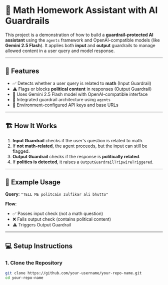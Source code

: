 # 🤖 Math Homework Assistant with AI Guardrails 

This project is a demonstration of how to build a **guardrail-protected AI assistant** using the `agents` framework and OpenAI-compatible models (like **Gemini 2.5 Flash**). It applies both **input** and **output** guardrails to manage allowed content in a user query and model response.

--- 
   
## 📌 Features    

- ✅ Detects whether a user query is related to **math** (Input Guardrail)
- ⚠️ Flags or blocks **political content** in responses (Output Guardrail)
- 🧠 Uses Gemini 2.5 Flash model with OpenAI-compatible interface
- 🚦 Integrated guardrail architecture using `agents`
- 🔐 Environment-configured API keys and base URLs

---

## 🏗️ How It Works

1. **Input Guardrail** checks if the user's question is related to math.
2. If **not math-related**, the agent proceeds, but the input can still be flagged.
3. **Output Guardrail** checks if the response is **politically related**.
4. If **politics is detected**, it raises a `OutputGuardrailTripwireTriggered`.

---

## 🧪 Example Usage

**Query**: `"TELL ME politcain zulfikar ali bhutto"`

**Flow**:

- ✅ Passes input check (not a math question)
- ❌ Fails output check (contains political content)
- ⚠️ Triggers Output Guardrail

---

## 💻 Setup Instructions

### 1. Clone the Repository

```bash
git clone https://github.com/your-username/your-repo-name.git
cd your-repo-name











